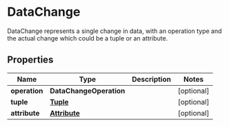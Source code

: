

# DataChange

DataChange represents a single change in data, with an operation type and the actual change which could be a tuple or an attribute.

## Properties

| Name | Type | Description | Notes |
|------------ | ------------- | ------------- | -------------|
|**operation** | **DataChangeOperation** |  |  [optional] |
|**tuple** | [**Tuple**](Tuple.md) |  |  [optional] |
|**attribute** | [**Attribute**](Attribute.md) |  |  [optional] |



